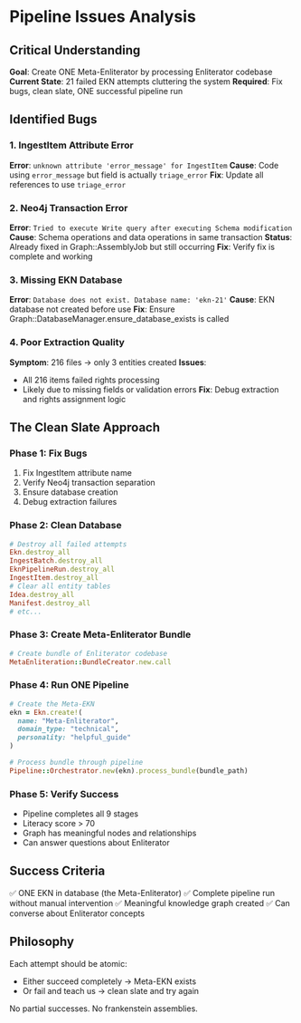 # Pipeline Issues Analysis

## Critical Understanding
**Goal**: Create ONE Meta-Enliterator by processing Enliterator codebase
**Current State**: 21 failed EKN attempts cluttering the system
**Required**: Fix bugs, clean slate, ONE successful pipeline run

## Identified Bugs

### 1. IngestItem Attribute Error
**Error**: `unknown attribute 'error_message' for IngestItem`
**Cause**: Code using `error_message` but field is actually `triage_error`
**Fix**: Update all references to use `triage_error`

### 2. Neo4j Transaction Error  
**Error**: `Tried to execute Write query after executing Schema modification`
**Cause**: Schema operations and data operations in same transaction
**Status**: Already fixed in Graph::AssemblyJob but still occurring
**Fix**: Verify fix is complete and working

### 3. Missing EKN Database
**Error**: `Database does not exist. Database name: 'ekn-21'`
**Cause**: EKN database not created before use
**Fix**: Ensure Graph::DatabaseManager.ensure_database_exists is called

### 4. Poor Extraction Quality
**Symptom**: 216 files → only 3 entities created
**Issues**:
- All 216 items failed rights processing
- Likely due to missing fields or validation errors
**Fix**: Debug extraction and rights assignment logic

## The Clean Slate Approach

### Phase 1: Fix Bugs
1. Fix IngestItem attribute name
2. Verify Neo4j transaction separation
3. Ensure database creation
4. Debug extraction failures

### Phase 2: Clean Database
```ruby
# Destroy all failed attempts
Ekn.destroy_all
IngestBatch.destroy_all
EknPipelineRun.destroy_all
IngestItem.destroy_all
# Clear all entity tables
Idea.destroy_all
Manifest.destroy_all
# etc...
```

### Phase 3: Create Meta-Enliterator Bundle
```ruby
# Create bundle of Enliterator codebase
MetaEnliteration::BundleCreator.new.call
```

### Phase 4: Run ONE Pipeline
```ruby
# Create the Meta-EKN
ekn = Ekn.create!(
  name: "Meta-Enliterator",
  domain_type: "technical",
  personality: "helpful_guide"
)

# Process bundle through pipeline
Pipeline::Orchestrator.new(ekn).process_bundle(bundle_path)
```

### Phase 5: Verify Success
- Pipeline completes all 9 stages
- Literacy score > 70
- Graph has meaningful nodes and relationships
- Can answer questions about Enliterator

## Success Criteria
✅ ONE EKN in database (the Meta-Enliterator)
✅ Complete pipeline run without manual intervention
✅ Meaningful knowledge graph created
✅ Can converse about Enliterator concepts

## Philosophy
Each attempt should be atomic:
- Either succeed completely → Meta-EKN exists
- Or fail and teach us → clean slate and try again

No partial successes. No frankenstein assemblies.